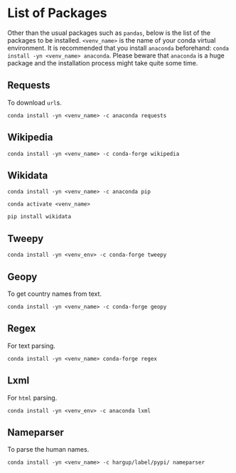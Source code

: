 # List of Packages

Other than the usual packages such as `pandas`, below is the list of the packages to be installed. `<venv_name>` is the name of your conda virtual environment. It is recommended that you install `anaconda` beforehand: `conda install -yn <venv_name> anaconda`. Please beware that `anaconda` is a huge package and the installation process might take quite some time.  

## Requests

To download `url`s. 

`conda install -yn <venv_name> -c anaconda requests`

## Wikipedia

`conda install -yn <venv_name> -c conda-forge wikipedia` 

## Wikidata

`conda install -yn <venv_name> -c anaconda pip`

`conda activate <venv_name>`

`pip install wikidata` 

## Tweepy

`conda install -yn <venv_env> -c conda-forge tweepy` 

## Geopy

To get country names from text.

`conda install -yn <venv_name> -c conda-forge geopy`

## Regex

For text parsing.

`conda install -yn <venv_name> conda-forge regex`

## Lxml

For `html` parsing. 

`conda install -yn <venv_env> -c anaconda lxml`

## Nameparser

To parse the human names.

`conda install -yn <venv_name> -c hargup/label/pypi/ nameparser`

